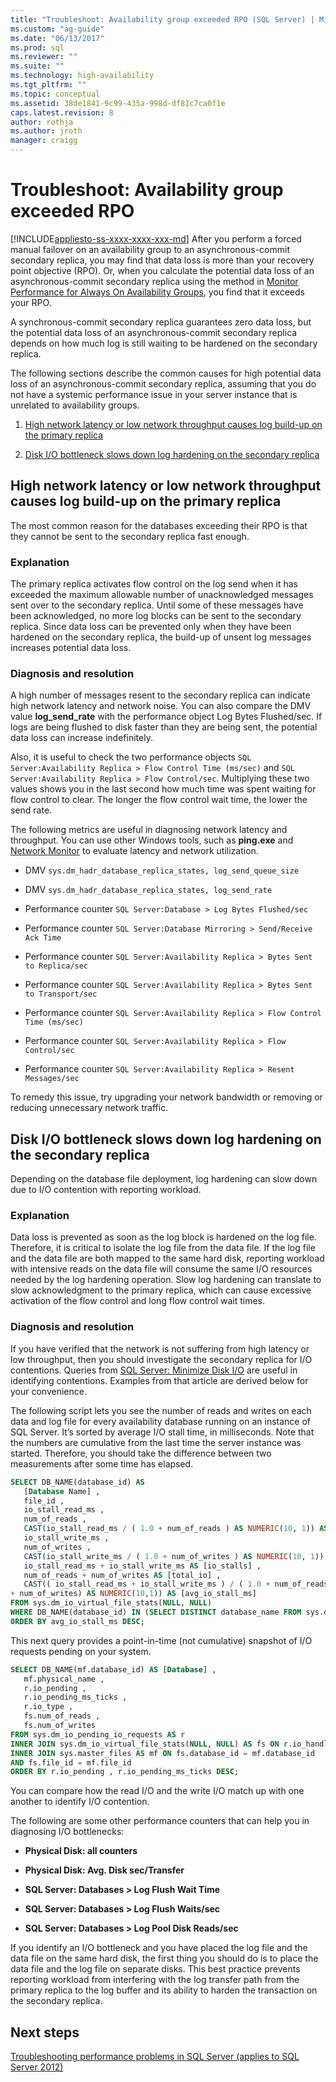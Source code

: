 ```yaml
---
title: "Troubleshoot: Availability group exceeded RPO (SQL Server) | Microsoft Docs"
ms.custom: "ag-guide"
ms.date: "06/13/2017"
ms.prod: sql
ms.reviewer: ""
ms.suite: ""
ms.technology: high-availability
ms.tgt_pltfrm: ""
ms.topic: conceptual
ms.assetid: 38de1841-9c99-435a-998d-df81c7ca0f1e
caps.latest.revision: 8
author: rothja
ms.author: jroth
manager: craigg
---
```

# Troubleshoot: Availability group exceeded RPO
[!INCLUDE[appliesto-ss-xxxx-xxxx-xxx-md](../../../includes/appliesto-ss-xxxx-xxxx-xxx-md.md)]
  After you perform a forced manual failover on an availability group to an asynchronous-commit secondary replica, you may find that data loss is more than your recovery point objective (RPO). Or, when you calculate the potential data loss of an asynchronous-commit secondary replica using the method in [Monitor Performance for Always On Availability Groups](monitor-performance-for-always-on-availability-groups.md), you find that it exceeds your RPO.  
  
 A synchronous-commit secondary replica guarantees zero data loss, but the potential data loss of an asynchronous-commit secondary replica depends on how much log is still waiting to be hardened on the secondary replica.  
  
 The following sections describe the common causes for high potential data loss of an asynchronous-commit secondary replica, assuming that you do not have a systemic performance issue in your server instance that is unrelated to availability groups.  
  
1.  [High network latency or low network throughput causes log build-up on the primary replica](#BKMK_LATENCY)  
  
2.  [Disk I/O bottleneck slows down log hardening on the secondary replica](#BKMK_IO_BOTTLENECK)  
  
##  <a name="BKMK_LATENCY"></a> High network latency or low network throughput causes log build-up on the primary replica  
 The most common reason for the databases exceeding their RPO is that they cannot be sent to the secondary replica fast enough.  
  
### Explanation  
 The primary replica activates flow control on the log send when it has exceeded the maximum allowable number of unacknowledged messages sent over to the secondary replica. Until some of these messages have been acknowledged, no more log blocks can be sent to the secondary replica. Since data loss can be prevented only when they have been hardened on the secondary replica, the build-up of unsent log messages increases potential data loss.  
  
### Diagnosis and resolution  
 A high number of messages resent to the secondary replica can indicate high network latency and network noise. You can also compare the DMV value **log_send_rate** with the performance object Log Bytes Flushed/sec. If logs are being flushed to disk faster than they are being sent, the potential data loss can increase indefinitely.  
  
 Also, it is useful to check the two performance objects `SQL Server:Availability Replica > Flow Control Time (ms/sec)` and `SQL Server:Availability Replica > Flow Control/sec`. Multiplying these two values shows you in the last second how much time was spent waiting for flow control to clear. The longer the flow control wait time, the lower the send rate.  
  
 The following metrics are useful in diagnosing network latency and throughput. You can use other Windows tools, such as **ping.exe** and [Network Monitor](http://www.microsoft.com/download/details.aspx?id=4865) to evaluate latency and network utilization.  
  
-   DMV `sys.dm_hadr_database_replica_states, log_send_queue_size`  
  
-   DMV `sys.dm_hadr_database_replica_states, log_send_rate`  
  
-   Performance counter `SQL Server:Database > Log Bytes Flushed/sec`  
  
-   Performance counter `SQL Server:Database Mirroring > Send/Receive Ack Time`  
  
-   Performance counter `SQL Server:Availability Replica > Bytes Sent to Replica/sec`  
  
-   Performance counter `SQL Server:Availability Replica > Bytes Sent to Transport/sec`  
  
-   Performance counter `SQL Server:Availability Replica > Flow Control Time (ms/sec)`  
  
-   Performance counter `SQL Server:Availability Replica > Flow Control/sec`  
  
-   Performance counter `SQL Server:Availability Replica > Resent Messages/sec`  

To remedy this issue, try upgrading your network bandwidth or removing or reducing unnecessary network traffic.  


##  <a name="BKMK_IO_BOTTLENECK"></a> Disk I/O bottleneck slows down log hardening on the secondary replica  
 Depending on the database file deployment, log hardening can slow down due to I/O contention with reporting workload.  
  
### Explanation  
 Data loss is prevented as soon as the log block is hardened on the log file. Therefore, it is critical to isolate the log file from the data file. If the log file and the data file are both mapped to the same hard disk, reporting workload with intensive reads on the data file will consume the same I/O resources needed by the log hardening operation. Slow log hardening can translate to slow acknowledgment to the primary replica, which can cause excessive activation of the flow control and long flow control wait times.  
  
### Diagnosis and resolution  
 If you have verified that the network is not suffering from high latency or low throughput, then you should investigate the secondary replica for I/O contentions. Queries from [SQL Server: Minimize Disk I/O](http://technet.microsoft.com/magazine/jj643251.aspx) are useful in identifying contentions. Examples from that article are derived below for your convenience.  
  
 The following script lets you see the number of reads and writes on each data and log file for every availability database running on an instance of SQL Server. It’s sorted by average I/O stall time, in milliseconds. Note that the numbers are cumulative from the last time the server instance was started. Therefore, you should take the difference between two measurements after some time has elapsed.  
  
```sql  
SELECT DB_NAME(database_id) AS   
   [Database Name] ,   
   file_id ,   
   io_stall_read_ms ,   
   num_of_reads ,   
   CAST(io_stall_read_ms / ( 1.0 + num_of_reads ) AS NUMERIC(10, 1)) AS [avg_read_stall_ms] ,   
   io_stall_write_ms ,   
   num_of_writes ,  
   CAST(io_stall_write_ms / ( 1.0 + num_of_writes ) AS NUMERIC(10, 1)) AS [avg_write_stall_ms] ,   
   io_stall_read_ms + io_stall_write_ms AS [io_stalls] ,   
   num_of_reads + num_of_writes AS [total_io] ,   
   CAST(( io_stall_read_ms + io_stall_write_ms ) / ( 1.0 + num_of_reads  
+ num_of_writes) AS NUMERIC(10,1)) AS [avg_io_stall_ms]  
FROM sys.dm_io_virtual_file_stats(NULL, NULL)  
WHERE DB_NAME(database_id) IN (SELECT DISTINCT database_name FROM sys.dm_hadr_database_replica_cluster_states)  
ORDER BY avg_io_stall_ms DESC;  
```  
  
 This next query provides a point-in-time (not cumulative) snapshot of I/O requests pending on your system.  
  
```sql  
SELECT DB_NAME(mf.database_id) AS [Database] ,   
   mf.physical_name ,  
   r.io_pending ,   
   r.io_pending_ms_ticks ,   
   r.io_type ,   
   fs.num_of_reads ,   
   fs.num_of_writes  
FROM sys.dm_io_pending_io_requests AS r   
INNER JOIN sys.dm_io_virtual_file_stats(NULL, NULL) AS fs ON r.io_handle = fs.file_handle   
INNER JOIN sys.master_files AS mf ON fs.database_id = mf.database_id  
AND fs.file_id = mf.file_id  
ORDER BY r.io_pending , r.io_pending_ms_ticks DESC;  
```  
  
 You can compare how the read I/O and the write I/O match up with one another to identify I/O contention.  
  
 The following are some other performance counters that can help you in diagnosing I/O bottlenecks:  
  
-   **Physical Disk: all counters**  
  
-   **Physical Disk: Avg. Disk sec/Transfer**  
  
-   **SQL Server: Databases > Log Flush Wait Time**  
  
-   **SQL Server: Databases > Log Flush Waits/sec**  
  
-   **SQL Server: Databases > Log Pool Disk Reads/sec**  
  
 If you identify an I/O bottleneck and you have placed the log file and the data file on the same hard disk, the first thing you should do is to place the data file and the log file on separate disks. This best practice prevents reporting workload from interfering with the log transfer path from the primary replica to the log buffer and its ability to harden the transaction on the secondary replica.  
  
## Next steps  
 [Troubleshooting performance problems in SQL Server (applies to SQL Server 2012)](http://msdn.microsoft.com/library/dd672789(v=SQL.100).aspx)  
  
  